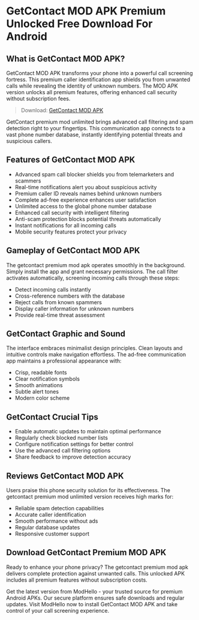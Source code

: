 # GetContact MOD APK Premium Unlocked Free Download For Android

## What is GetContact MOD APK?

GetContact MOD APK transforms your phone into a powerful call screening fortress. This premium caller identification app shields you from unwanted calls while revealing the identity of unknown numbers. The MOD APK version unlocks all premium features, offering enhanced call security without subscription fees.

>Download: [GetContact MOD APK](https://modhello.com/getcontact-premium/)

GetContact premium mod unlimited brings advanced call filtering and spam detection right to your fingertips. This communication app connects to a vast phone number database, instantly identifying potential threats and suspicious callers.

## Features of GetContact MOD APK

* Advanced spam call blocker shields you from telemarketers and scammers
* Real-time notifications alert you about suspicious activity
* Premium caller ID reveals names behind unknown numbers
* Complete ad-free experience enhances user satisfaction
* Unlimited access to the global phone number database
* Enhanced call security with intelligent filtering
* Anti-scam protection blocks potential threats automatically
* Instant notifications for all incoming calls
* Mobile security features protect your privacy

## Gameplay of GetContact MOD APK

The getcontact premium mod apk operates smoothly in the background. Simply install the app and grant necessary permissions. The call filter activates automatically, screening incoming calls through these steps:

* Detect incoming calls instantly
* Cross-reference numbers with the database
* Reject calls from known spammers
* Display caller information for unknown numbers
* Provide real-time threat assessment

## GetContact Graphic and Sound

The interface embraces minimalist design principles. Clean layouts and intuitive controls make navigation effortless. The ad-free communication app maintains a professional appearance with:

* Crisp, readable fonts
* Clear notification symbols
* Smooth animations
* Subtle alert tones
* Modern color scheme

## GetContact Crucial Tips

* Enable automatic updates to maintain optimal performance
* Regularly check blocked number lists
* Configure notification settings for better control
* Use the advanced call filtering options
* Share feedback to improve detection accuracy

## Reviews GetContact MOD APK

Users praise this phone security solution for its effectiveness. The getcontact premium mod unlimited version receives high marks for:

* Reliable spam detection capabilities
* Accurate caller identification
* Smooth performance without ads
* Regular database updates
* Responsive customer support

## Download GetContact Premium MOD APK

Ready to enhance your phone privacy? The getcontact premium mod apk delivers complete protection against unwanted calls. This unlocked APK includes all premium features without subscription costs.

Get the latest version from ModHello - your trusted source for premium Android APKs. Our secure platform ensures safe downloads and regular updates. Visit ModHello now to install GetContact MOD APK and take control of your call screening experience.

